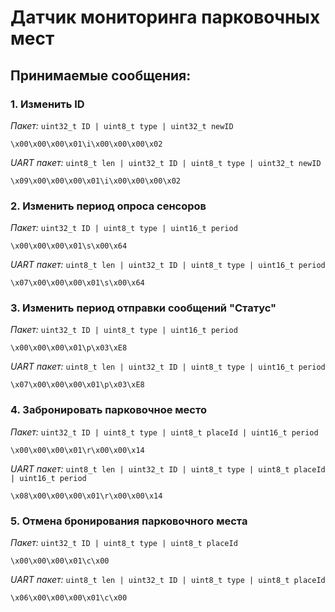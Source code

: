 Датчик мониторинга парковочных мест
===================================
Принимаемые сообщения:
-----------------------------------
### 1. Изменить ID
*Пакет:*
`uint32_t ID | uint8_t type | uint32_t newID`

`\x00\x00\x00\x01\i\x00\x00\x00\x02`

*UART пакет:*
`uint8_t len | uint32_t ID | uint8_t type | uint32_t newID`

`\x09\x00\x00\x00\x01\i\x00\x00\x00\x02`

### 2. Изменить период опроса сенсоров
*Пакет:*
`uint32_t ID | uint8_t type | uint16_t period`

`\x00\x00\x00\x01\s\x00\x64`

*UART пакет:*
`uint8_t len | uint32_t ID | uint8_t type | uint16_t period`

`\x07\x00\x00\x00\x01\s\x00\x64`

### 3. Изменить период отправки сообщений "Статус"
*Пакет:*
`uint32_t ID | uint8_t type | uint16_t period`

`\x00\x00\x00\x01\p\x03\xE8`

*UART пакет:*
`uint8_t len | uint32_t ID | uint8_t type | uint16_t period`

`\x07\x00\x00\x00\x01\p\x03\xE8`

### 4. Забронировать парковочное место
*Пакет:*
`uint32_t ID | uint8_t type | uint8_t placeId | uint16_t period`

`\x00\x00\x00\x01\r\x00\x00\x14`

*UART пакет:*
`uint8_t len | uint32_t ID | uint8_t type | uint8_t placeId | uint16_t period`

`\x08\x00\x00\x00\x01\r\x00\x00\x14`

### 5. Отмена бронирования парковочного места
*Пакет:*
`uint32_t ID | uint8_t type | uint8_t placeId`

`\x00\x00\x00\x01\c\x00`

*UART пакет:*
`uint8_t len | uint32_t ID | uint8_t type | uint8_t placeId`

`\x06\x00\x00\x00\x01\c\x00`
